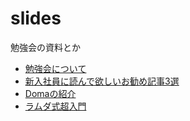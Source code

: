 # slides
勉強会の資料とか

* [勉強会について](https://taka521.github.io/slides/StudyGroup/description.html)
* [新入社員に読んで欲しいお勧め記事3選](https://taka521.github.io/slides/newcomer/RecommendedArticles.html)
* [Domaの紹介](https://taka521.github.io/slides/doma/DomaIntroduce.html#1)
* [ラムダ式超入門](https://taka521.github.io/slides/java/lambda/lambda001.html#/)
